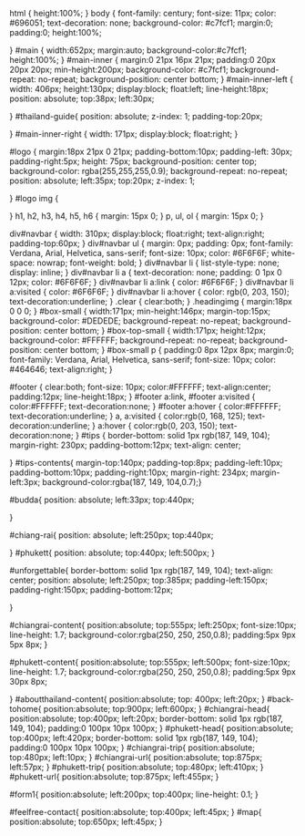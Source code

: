 html {
	height:100%;
}
body {
	font-family: century;
	font-size: 11px;
    color: #696051;
	text-decoration: none;
	background-color: #c7fcf1;
	margin:0;
	padding:0;
	height:100%;
   
}
#main {
	width:652px;
	margin:auto;
	background-color:#c7fcf1;
	height:100%;
}
#main-inner {
	margin:0 21px 16px 21px;
	padding:0 20px 20px 20px;
	min-height:200px;
	background-color: #c7fcf1;
	background-repeat: no-repeat;
	background-position: center bottom;
}
#main-inner-left {
	width: 406px;
    height:130px;
	display:block;
	float:left;
	line-height:18px;
    position: absolute;
    top:38px;
    left:30px;    
    
}
#thailand-guide{
  position: absolute;
    z-index: 1;
    padding-top:20px;

}
#main-inner-right {
	width: 171px;
	display:block;
	float:right;
}

#logo {
	margin:18px 21px 0 21px;
	padding-bottom:10px;
    padding-left: 30px;
    padding-right:5px;
    height: 75px;
    background-position: center top;
	background-color: rgba(255,255,255,0.9);
	background-repeat: no-repeat;
    position: absolute;
    left:35px;
    top:20px;
    z-index: 1;
  
  
   
    
}
#logo img {
	
}
h1, h2, h3, h4, h5, h6 { margin: 15px 0; }
p, ul, ol { margin: 15px 0; }

div#navbar {
	width: 310px;
	display:block;
	float:right;
	text-align:right;
	padding-top:60px;
}
div#navbar ul {
	margin: 0px;
	padding: 0px;
	font-family: Verdana, Arial, Helvetica, sans-serif;
	font-size: 10px;
	color: #6F6F6F;
	white-space: nowrap;
	font-weight: bold;
}
div#navbar li {
	list-style-type: none;
	display: inline;
}
div#navbar li a {
	text-decoration: none;
	padding: 0 1px 0 12px;
	color: #6F6F6F;
}
div#navbar li a:link {
	color: #6F6F6F;
}
div#navbar li a:visited {
	color: #6F6F6F;
}
div#navbar li a:hover {
	color: rgb(0, 203, 150);
	text-decoration:underline;
}
.clear {
	clear:both;
}
.headingimg {
	margin:18px 0 0 0;
}
#box-small {
	width:171px;
	min-height:146px;
	margin-top:15px;
	background-color: #DEDEDE;
	background-repeat: no-repeat;
	background-position: center bottom;
}
#box-top-small {
	width:171px;
	height:12px;
	background-color: #FFFFFF;
	background-repeat: no-repeat;
	background-position: center bottom;
}
#box-small p {
	padding:0 8px 12px 8px;
	margin:0;
	font-family: Verdana, Arial, Helvetica, sans-serif;
	font-size: 10px;
	color: #464646;
	text-align:right;
}

#footer {
	clear:both;
	font-size: 10px;
	color:#FFFFFF;
	text-align:center;
	padding:12px;
	line-height:18px;
}
#footer a:link, #footer a:visited {
	color:#FFFFFF;
	text-decoration:none;
}
#footer a:hover {
	color:#FFFFFF;
	text-decoration:underline;
}
a, a:visited {
	color:rgb(0, 168, 125);
	text-decoration:underline;
}
a:hover {
	color:rgb(0, 203, 150);
	text-decoration:none;
}
#tips {
    border-bottom: solid 1px rgb(187, 149, 104);
    margin-right: 230px;
    padding-bottom:12px;
    text-align: center;
   
    
}
#tips-contents{
    margin-top:140px;
    padding-top:8px;
    padding-left:10px;
    padding-bottom:10px;
    padding-right:10px;
    margin-right: 234px;
    margin-left:3px;
    background-color:rgba(187, 149, 104,0.7);}

#budda{
   position: absolute;
    left:33px;
    top:440px;   
    
   }

#chiang-rai{
    position: absolute;
    left:250px;
    top:440px;
          
}
#phukett{
    position: absolute;
    top:440px;
    left:500px;
}

#unforgettable{
    border-bottom: solid 1px rgb(187, 149, 104);
    text-align: center;
    position: absolute;
    left:250px;
    top:385px;
    padding-left:150px;
    padding-right:150px;
    padding-bottom:12px;
  
}

#chiangrai-content{
    position:absolute;
    top:555px;
    left:250px;
    font-size:10px;
    line-height: 1.7;
    background-color:rgba(250, 250, 250,0.8);
    padding:5px 9px 5px 8px;
}

#phukett-content{
    position:absolute;
    top:555px;
    left:500px;
    font-size:10px;
    line-height: 1.7;
    background-color:rgba(250, 250, 250,0.8);
    padding:5px 9px 30px 8px;
    
}
#aboutthailand-content{
    position:absolute;
    top: 400px;
    left:20px;
}
#back-tohome{
    position:absolute;
    top:900px;
    left:600px;
}
#chiangrai-head{
    position:absolute;
    top:400px;
    left:20px;
    border-bottom: solid 1px rgb(187, 149, 104);
    padding:0 100px 10px 100px;
}
#phukett-head{
    position:absolute;
    top:400px;
    left:420px;
    border-bottom: solid 1px rgb(187, 149, 104);
    padding:0 100px 10px 100px;
}
#chiangrai-trip{
    position:absolute;
    top:480px;
    left:10px;
}
#chiangrai-url{
    position:absolute;
    top:875px;
    left:57px;
}
#phukett-trip{
    position:absolute;
    top:480px;
    left:410px;
}
#phukett-url{
    position:absolute;
    top:875px;
    left:455px;
}

#form1{
    position:absolute;
    left:200px;
    top:400px; 
    line-height: 0.1;
}


#feelfree-contact{
    position:absolute;
    top:400px;
    left:45px;
}
#map{
    position:absolute;
    top:650px;
    left:45px;
}

